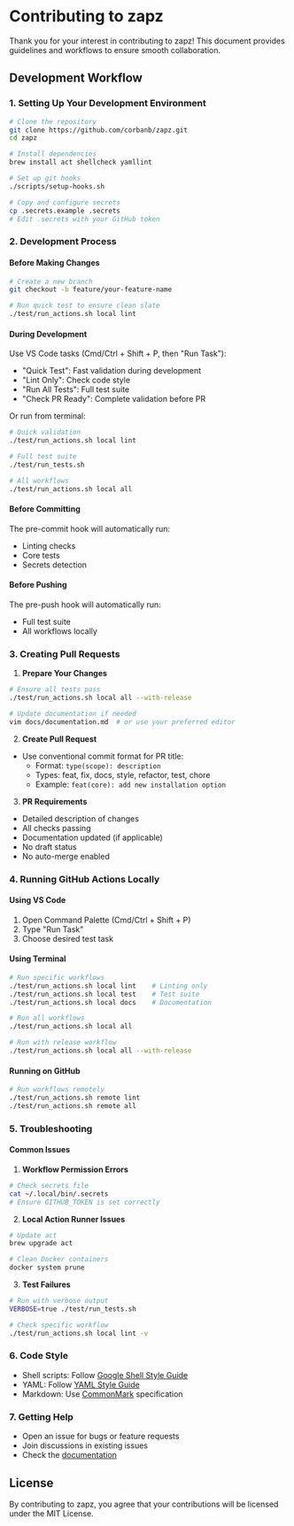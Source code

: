 # Contributing to zapz

Thank you for your interest in contributing to zapz! This document provides guidelines and workflows to ensure smooth collaboration.

## Development Workflow

### 1. Setting Up Your Development Environment

```bash
# Clone the repository
git clone https://github.com/corbanb/zapz.git
cd zapz

# Install dependencies
brew install act shellcheck yamllint

# Set up git hooks
./scripts/setup-hooks.sh

# Copy and configure secrets
cp .secrets.example .secrets
# Edit .secrets with your GitHub token
```

### 2. Development Process

#### Before Making Changes
```bash
# Create a new branch
git checkout -b feature/your-feature-name

# Run quick test to ensure clean slate
./test/run_actions.sh local lint
```

#### During Development
Use VS Code tasks (Cmd/Ctrl + Shift + P, then "Run Task"):
- "Quick Test": Fast validation during development
- "Lint Only": Check code style
- "Run All Tests": Full test suite
- "Check PR Ready": Complete validation before PR

Or run from terminal:
```bash
# Quick validation
./test/run_actions.sh local lint

# Full test suite
./test/run_tests.sh

# All workflows
./test/run_actions.sh local all
```

#### Before Committing
The pre-commit hook will automatically run:
- Linting checks
- Core tests
- Secrets detection

#### Before Pushing
The pre-push hook will automatically run:
- Full test suite
- All workflows locally

### 3. Creating Pull Requests

1. **Prepare Your Changes**
```bash
# Ensure all tests pass
./test/run_actions.sh local all --with-release

# Update documentation if needed
vim docs/documentation.md  # or use your preferred editor
```

2. **Create Pull Request**
- Use conventional commit format for PR title:
  - Format: `type(scope): description`
  - Types: feat, fix, docs, style, refactor, test, chore
  - Example: `feat(core): add new installation option`

3. **PR Requirements**
- Detailed description of changes
- All checks passing
- Documentation updated (if applicable)
- No draft status
- No auto-merge enabled

### 4. Running GitHub Actions Locally

#### Using VS Code
1. Open Command Palette (Cmd/Ctrl + Shift + P)
2. Type "Run Task"
3. Choose desired test task

#### Using Terminal
```bash
# Run specific workflows
./test/run_actions.sh local lint    # Linting only
./test/run_actions.sh local test    # Test suite
./test/run_actions.sh local docs    # Documentation

# Run all workflows
./test/run_actions.sh local all

# Run with release workflow
./test/run_actions.sh local all --with-release
```

#### Running on GitHub
```bash
# Run workflows remotely
./test/run_actions.sh remote lint
./test/run_actions.sh remote all
```

### 5. Troubleshooting

#### Common Issues

1. **Workflow Permission Errors**
```bash
# Check secrets file
cat ~/.local/bin/.secrets
# Ensure GITHUB_TOKEN is set correctly
```

2. **Local Action Runner Issues**
```bash
# Update act
brew upgrade act

# Clean Docker containers
docker system prune
```

3. **Test Failures**
```bash
# Run with verbose output
VERBOSE=true ./test/run_tests.sh

# Check specific workflow
./test/run_actions.sh local lint -v
```

### 6. Code Style

- Shell scripts: Follow [Google Shell Style Guide](https://google.github.io/styleguide/shellguide.html)
- YAML: Follow [YAML Style Guide](https://yamllint.readthedocs.io/en/stable/rules.html)
- Markdown: Use [CommonMark](https://commonmark.org/) specification

### 7. Getting Help

- Open an issue for bugs or feature requests
- Join discussions in existing issues
- Check the [documentation](https://corbanb.github.io/zapz)

## License

By contributing to zapz, you agree that your contributions will be licensed under the MIT License.

